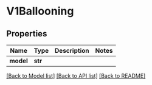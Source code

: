 # V1Ballooning

## Properties
Name | Type | Description | Notes
------------ | ------------- | ------------- | -------------
**model** | **str** |  |

[[Back to Model list]](../README.md#documentation-for-models) [[Back to API list]](../README.md#documentation-for-api-endpoints) [[Back to README]](../README.md)


